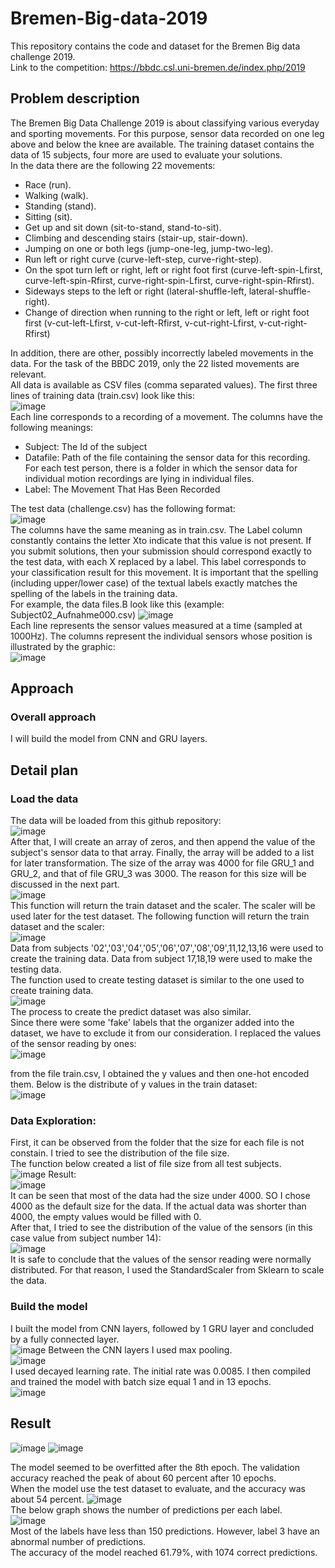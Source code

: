 # Bremen-Big-data-2019
This repository contains the code and dataset for the Bremen Big data challenge 2019.  
Link to the competition: https://bbdc.csl.uni-bremen.de/index.php/2019 

## Problem description

The Bremen Big Data Challenge 2019 is about classifying various everyday and sporting movements. For this purpose, sensor data recorded on one leg above and below the 
knee are available. The training dataset contains the data of 15 subjects, four more are used to evaluate your solutions.  
In the data there are the following 22 movements:

* Race (run).  
* Walking (walk).  
* Standing (stand).  
* Sitting (sit).  
* Get up and sit down (sit-to-stand, stand-to-sit).  
* Climbing and descending stairs (stair-up, stair-down).  
* Jumping on one or both legs (jump-one-leg, jump-two-leg).  
* Run left or right curve (curve-left-step, curve-right-step).  
* On the spot turn left or right, left or right foot first (curve-left-spin-Lfirst, curve-left-spin-Rfirst, curve-right-spin-Lfirst, curve-right-spin-Rfirst).  
* Sideways steps to the left or right (lateral-shuffle-left, lateral-shuffle-right).  
* Change of direction when running to the right or left, left or right foot first (v-cut-left-Lfirst, v-cut-left-Rfirst, v-cut-right-Lfirst, v-cut-right-Rfirst)  
  
In addition, there are other, possibly incorrectly labeled movements in the data. For the task of the BBDC 2019, only the 22 listed movements are relevant.   
All data is available as CSV files (comma separated values). The first three lines of training data (train.csv) look like this:  
![image](https://user-images.githubusercontent.com/68081679/144753590-8f1da8ef-1bda-4964-97e5-01bdde02f380.png)  
Each line corresponds to a recording of a movement. The columns have the following meanings:

* Subject: The Id of the subject  
* Datafile: Path of the file containing the sensor data for this recording. For each test person, there is a folder in which the sensor
data for individual motion recordings are lying in individual files.  
* Label: The Movement That Has Been Recorded  


The test data (challenge.csv) has the following format:  
![image](https://user-images.githubusercontent.com/68081679/144753706-2c4f081a-998c-41d6-8506-8e0201d0d109.png)  
The columns have the same meaning as in train.csv. The Label column constantly contains the letter Xto indicate that this value is not present.
If you submit solutions, then your submission should correspond exactly to the test data, with each X replaced by a label.
This label corresponds to your classification result for this movement. It is important that the spelling (including upper/lower case) of the 
textual labels exactly matches the spelling of the labels in the training data.  
For example, the data files.B look like this (example: Subject02_Aufnahme000.csv)
![image](https://user-images.githubusercontent.com/68081679/144753816-9b804d89-7551-4028-a6f9-71cc8a8020f5.png)  
Each line represents the sensor values measured at a time (sampled at 1000Hz). The columns represent the individual sensors whose position is illustrated by the graphic:  
![image](https://user-images.githubusercontent.com/68081679/144753853-0b6c5a08-babe-45cf-8466-aa7b2ee2f02e.png)  

## Approach
### Overall approach
I will build the model from CNN and GRU layers.   

## Detail plan 
### Load the data  
The data will be loaded from this github repository:  
![image](https://user-images.githubusercontent.com/68081679/144754967-ef741b53-20c6-4816-8e17-572d603a2a78.png)  
After that, I will create an array of zeros, and then append the value of the subject's sensor data to that array. Finally, the array will be added to a list for later transformation. The size of the array was 4000 for file GRU_1 and GRU_2, and that of file GRU_3 was 3000. The reason for this size will be discussed in the next part.  
![image](https://user-images.githubusercontent.com/68081679/144755261-60747880-9271-4767-b512-30be011f7c03.png)  
This function will return the train dataset and the scaler. The scaler will be used later for the test dataset. The following function will return the train dataset and the scaler:  
![image](https://user-images.githubusercontent.com/68081679/144755520-d1fb1d40-b0ed-41a7-a107-65740ddab189.png)  
Data from subjects '02','03','04','05','06','07','08','09',11,12,13,16 were used to create the training data. Data from subject 17,18,19 were used to make the testing data.  
The function used to create testing dataset is similar to the one used to create training data.  
![image](https://user-images.githubusercontent.com/68081679/144755870-31bc0e2c-5592-4089-adc2-3f76786f7fc0.png)  
The process to create the predict dataset was also similar.  
Since there were some 'fake' labels that the organizer added into the dataset, we have to exclude it from our consideration. I replaced the values of the sensor reading by ones:  
![image](https://user-images.githubusercontent.com/68081679/144756076-bd163b74-88e1-4882-a22b-4afed4e31c9b.png)  

from the file train.csv, I obtained the y values and then one-hot encoded them. Below is the distribute of y values in the train dataset:  
![image](https://user-images.githubusercontent.com/68081679/144758227-3cedf971-ec79-4a30-9527-d9fea9f9ee0d.png)

### Data Exploration: 

First, it can be observed from the folder that the size for each file is not constain. I tried to see the distribution of the file size.  
The function below created a list of file size from all test subjects.  
![image](https://user-images.githubusercontent.com/68081679/144754879-d20f5382-1d44-465e-9ca0-210d9216cec7.png)
Result:  
![image](https://user-images.githubusercontent.com/68081679/144757627-4805cd92-47ce-4c80-93b3-ed0ef126d289.png)  
It can be seen that most of the data had the size under 4000. SO I chose 4000 as the default size for the data. If the actual data was shorter than 4000, the empty values would be filled with 0.   
After that, I tried to see the distribution of the value of the sensors (in this case value from subject number 14):  
![image](https://user-images.githubusercontent.com/68081679/144757869-ffd007a6-9ff7-4568-9969-23c58e3085d2.png)  
It is safe to conclude that the values of the sensor reading were normally distributed. For that reason, I used the StandardScaler from Sklearn to scale the data. 

### Build the model

I built the model from CNN layers, followed by 1 GRU layer and concluded by a fully connected layer.   
![image](https://user-images.githubusercontent.com/68081679/144764659-c38bab93-df6b-4181-8542-47e6fcda193b.png)
Between the CNN layers I used max pooling.  
![image](https://user-images.githubusercontent.com/68081679/144764687-2dd88341-bba7-4bb9-8944-b9d8955a519b.png)  
I used decayed learning rate. The initial rate was 0.0085. I then compiled and trained the model with batch size equal 1 and in 13 epochs.  
![image](https://user-images.githubusercontent.com/68081679/144764758-d95514fd-5b19-4308-9de5-894ac14129c5.png)

 
 ## Result
 
![image](https://user-images.githubusercontent.com/68081679/144764837-2e4de8e6-f47f-45b8-9f01-05ef97b68e43.png)
![image](https://user-images.githubusercontent.com/68081679/144764855-070110dc-a176-45e8-8d6d-2cba9246e814.png)  

The model seemed to be overfitted after the 8th epoch. The validation accuracy reached the peak of about 60 percent after 10 epochs.   
When the model use the test dataset to evaluate, and the accuracy was about 54 percent. 
![image](https://user-images.githubusercontent.com/68081679/144765057-13838408-32da-4d14-8776-9e7de41ea16a.png)  
The below graph shows the number of predictions per each label.  
![image](https://user-images.githubusercontent.com/68081679/144765263-e8a1e2ba-c58e-470d-b236-26f58429e418.png)  
Most of the labels have less than 150 predictions. However, label 3 have an abnormal number of predictions.  
The accuracy of the model reached 61.79%, with 1074 correct predictions. 












